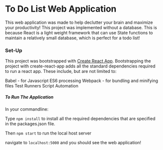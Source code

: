 # To Do List Web Application

This web application was made to help declutter your brain and maximize your productivity! This project was implemented
without a database. This is because React is a light weight framework that can use State functions to maintain a relatively
small database, which is perfect for a todo list!

### Set-Up 
This project was bootstrapped with [Create React App](https://github.com/facebook/create-react-app).
Bootstrapping the project with create-react-app adds all the standard dependencies required to run a react app. 
These include, but are not limited to: 

Babel - for Javascript ES6 processing 
Webpack - for bundling and minifying files
Test Runners
Script Automation
  
##### To Run The Application 

In your commandline: 

Type `npm install` to install all the required dependencies that are specified in the packages.json file. 

Then `npm start` to run the local host server

navigate to `localhost:5000` and you should see the web application! 

